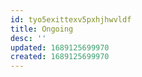 ```yaml
---
id: tyo5exittexv5pxhjhwvldf
title: Ongoing
desc: ''
updated: 1689125699970
created: 1689125699970
---
```

